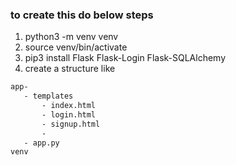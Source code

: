 ### to create this do below steps
1. python3 -m venv venv
2. source venv/bin/activate
3. pip3 install Flask Flask-Login Flask-SQLAlchemy
4. create a structure like
 
 ```diff
 app-
    - templates
        - index.html
        - login.html
        - signup.html
        - 
    - app.py
 venv
 ```
 
 
